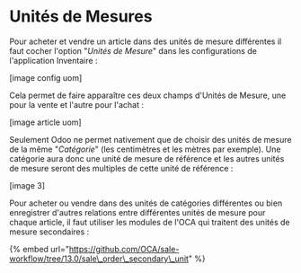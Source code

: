 # Unités de Mesures

Pour acheter et vendre un article dans des unités de mesure différentes il faut cocher l'option "_Unités de Mesure_" dans les configurations de l'application Inventaire :

\[image config uom\]

Cela permet de faire apparaître ces deux champs d'Unités de Mesure, une pour la vente et l'autre pour l'achat :

\[image article uom\]

Seulement Odoo ne permet nativement que de choisir des unités de mesure de la même "_Catégorie_" \(les centimètres et les mètres par exemple\). Une catégorie aura donc une unité de mesure de référence et les autres unités de mesure seront des multiples de cette unité de référence :

\[image 3\]

Pour acheter ou vendre dans des unités de catégories différentes ou bien enregistrer d'autres relations entre différentes unités de mesure pour chaque article, il faut utiliser les modules de l'OCA qui traitent des unités de mesure secondaires  :

{% embed url="https://github.com/OCA/sale-workflow/tree/13.0/sale\_order\_secondary\_unit" %}



